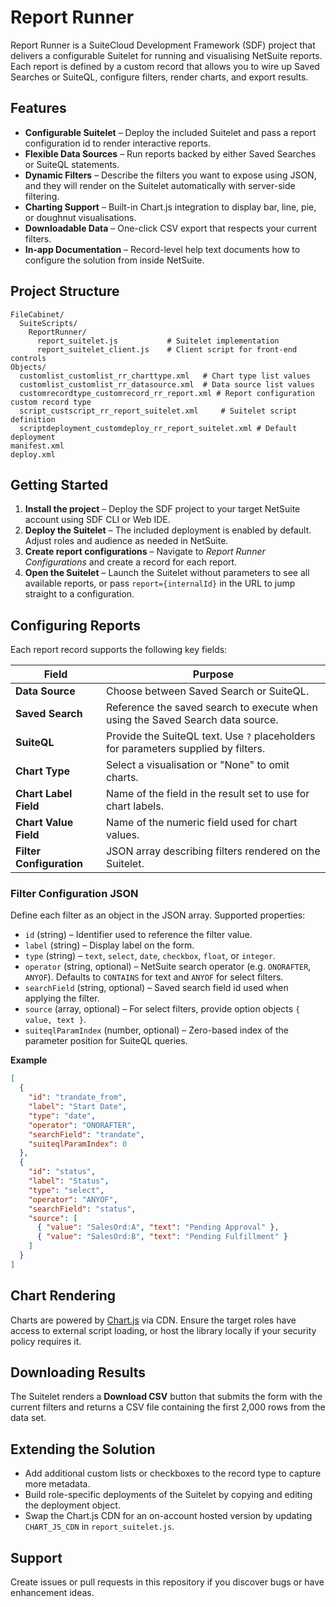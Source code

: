 # Report Runner

Report Runner is a SuiteCloud Development Framework (SDF) project that delivers a configurable Suitelet for running and visualising NetSuite reports. Each report is defined by a custom record that allows you to wire up Saved Searches or SuiteQL, configure filters, render charts, and export results.

## Features

- **Configurable Suitelet** – Deploy the included Suitelet and pass a report configuration id to render interactive reports.
- **Flexible Data Sources** – Run reports backed by either Saved Searches or SuiteQL statements.
- **Dynamic Filters** – Describe the filters you want to expose using JSON, and they will render on the Suitelet automatically with server-side filtering.
- **Charting Support** – Built-in Chart.js integration to display bar, line, pie, or doughnut visualisations.
- **Downloadable Data** – One-click CSV export that respects your current filters.
- **In-app Documentation** – Record-level help text documents how to configure the solution from inside NetSuite.

## Project Structure

```
FileCabinet/
  SuiteScripts/
    ReportRunner/
      report_suitelet.js           # Suitelet implementation
      report_suitelet_client.js    # Client script for front-end controls
Objects/
  customlist_customlist_rr_charttype.xml   # Chart type list values
  customlist_customlist_rr_datasource.xml  # Data source list values
  customrecordtype_customrecord_rr_report.xml # Report configuration custom record type
  script_custscript_rr_report_suitelet.xml     # Suitelet script definition
  scriptdeployment_customdeploy_rr_report_suitelet.xml # Default deployment
manifest.xml
deploy.xml
```

## Getting Started

1. **Install the project** – Deploy the SDF project to your target NetSuite account using SDF CLI or Web IDE.
2. **Deploy the Suitelet** – The included deployment is enabled by default. Adjust roles and audience as needed in NetSuite.
3. **Create report configurations** – Navigate to *Report Runner Configurations* and create a record for each report.
4. **Open the Suitelet** – Launch the Suitelet without parameters to see all available reports, or pass `report={internalId}` in the URL to jump straight to a configuration.

## Configuring Reports

Each report record supports the following key fields:

| Field | Purpose |
| --- | --- |
| **Data Source** | Choose between Saved Search or SuiteQL. |
| **Saved Search** | Reference the saved search to execute when using the Saved Search data source. |
| **SuiteQL** | Provide the SuiteQL text. Use `?` placeholders for parameters supplied by filters. |
| **Chart Type** | Select a visualisation or "None" to omit charts. |
| **Chart Label Field** | Name of the field in the result set to use for chart labels. |
| **Chart Value Field** | Name of the numeric field used for chart values. |
| **Filter Configuration** | JSON array describing filters rendered on the Suitelet. |

### Filter Configuration JSON

Define each filter as an object in the JSON array. Supported properties:

- `id` (string) – Identifier used to reference the filter value.
- `label` (string) – Display label on the form.
- `type` (string) – `text`, `select`, `date`, `checkbox`, `float`, or `integer`.
- `operator` (string, optional) – NetSuite search operator (e.g. `ONORAFTER`, `ANYOF`). Defaults to `CONTAINS` for text and `ANYOF` for select filters.
- `searchField` (string, optional) – Saved search field id used when applying the filter.
- `source` (array, optional) – For select filters, provide option objects `{ value, text }`.
- `suiteqlParamIndex` (number, optional) – Zero-based index of the parameter position for SuiteQL queries.

**Example**

```json
[
  {
    "id": "trandate_from",
    "label": "Start Date",
    "type": "date",
    "operator": "ONORAFTER",
    "searchField": "trandate",
    "suiteqlParamIndex": 0
  },
  {
    "id": "status",
    "label": "Status",
    "type": "select",
    "operator": "ANYOF",
    "searchField": "status",
    "source": [
      { "value": "SalesOrd:A", "text": "Pending Approval" },
      { "value": "SalesOrd:B", "text": "Pending Fulfillment" }
    ]
  }
]
```

## Chart Rendering

Charts are powered by [Chart.js](https://www.chartjs.org/) via CDN. Ensure the target roles have access to external script loading, or host the library locally if your security policy requires it.

## Downloading Results

The Suitelet renders a **Download CSV** button that submits the form with the current filters and returns a CSV file containing the first 2,000 rows from the data set.

## Extending the Solution

- Add additional custom lists or checkboxes to the record type to capture more metadata.
- Build role-specific deployments of the Suitelet by copying and editing the deployment object.
- Swap the Chart.js CDN for an on-account hosted version by updating `CHART_JS_CDN` in `report_suitelet.js`.

## Support

Create issues or pull requests in this repository if you discover bugs or have enhancement ideas.
